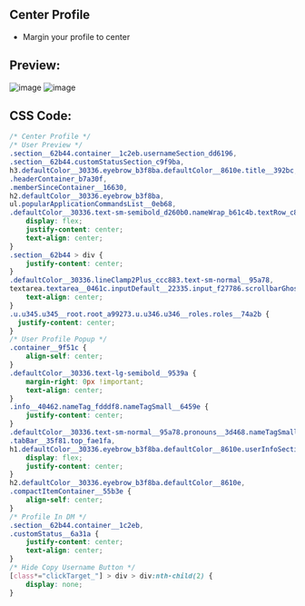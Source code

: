 ## Center Profile
- Margin your profile to center


## Preview:
![image](https://github.com/sang765/Discord-CSS-Snippets/assets/80249864/c42f72ed-b98c-46d5-9a8b-fdf699983d57)
![image](https://github.com/sang765/Discord-CSS-Snippets/assets/80249864/562fb6d7-2715-4551-a967-2cad935d5c5f)



## CSS Code:
```css
/* Center Profile */
/* User Preview */
.section__62b44.container__1c2eb.usernameSection_dd6196,
.section__62b44.customStatusSection_c9f9ba,
h3.defaultColor__30336.eyebrow_b3f8ba.defaultColor__8610e.title__392bc,
.headerContainer_b7a30f,
.memberSinceContainer__16630,
h2.defaultColor__30336.eyebrow_b3f8ba,
ul.popularApplicationCommandsList__0eb68,
.defaultColor__30336.text-sm-semibold_d260b0.nameWrap_b61c4b.textRow_c835f1 {
    display: flex;
    justify-content: center;
    text-align: center;
}
.section__62b44 > div {
    justify-content: center;
}
.defaultColor__30336.lineClamp2Plus_ccc883.text-sm-normal__95a78,
textarea.textarea__0461c.inputDefault__22335.input_f27786.scrollbarGhostHairline__00100.scrollbar_b61b2b {
    text-align: center;
}
.u.u345.u345__root.root_a99273.u.u346.u346__roles.roles__74a2b {
  justify-content: center;
}
/* User Profile Popup */
.container__9f51c {
    align-self: center;
}
.defaultColor__30336.text-lg-semibold__9539a {
    margin-right: 0px !important;
    text-align: center;
}
.info__40462.nameTag_fdddf8.nameTagSmall__6459e {
    justify-content: center;
}
.defaultColor__30336.text-sm-normal__95a78.pronouns__3d468.nameTagSmall__6459e,
.tabBar__35f81.top_fae1fa,
h1.defaultColor__30336.eyebrow_b3f8ba.defaultColor__8610e.userInfoSectionHeader_c9f1d3 {
    display: flex;
    justify-content: center;
}
h2.defaultColor__30336.eyebrow_b3f8ba.defaultColor__8610e,
.compactItemContainer__55b3e {
    align-self: center;
}
/* Profile In DM */
.section__62b44.container__1c2eb,
.customStatus__6a31a {
    justify-content: center;
    text-align: center;
}
/* Hide Copy Username Button */
[class*="clickTarget_"] > div > div:nth-child(2) {
    display: none;
}
```